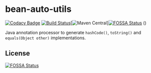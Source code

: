 # bean-auto-utils
[![Codacy Badge](https://api.codacy.com/project/badge/Grade/f712951f2e3841a6bcb214b062ff74e1)](https://www.codacy.com/app/dve/bean-auto-utils?utm_source=github.com&amp;utm_medium=referral&amp;utm_content=dve/bean-auto-utils&amp;utm_campaign=Badge_Grade) [![Build Status](https://travis-ci.org/dve/bean-auto-utils.svg?branch=master)](https://travis-ci.org/dve/bean-auto-utils)[![Maven Central](https://img.shields.io/maven-central/v/net.vergien.bau/bean-auto-utils-parent.svg)][![FOSSA Status](https://app.fossa.io/api/projects/git%2Bgithub.com%2Fdve%2Fbean-auto-utils.svg?type=shield)](https://app.fossa.io/projects/git%2Bgithub.com%2Fdve%2Fbean-auto-utils?ref=badge_shield)
()

Java annotation processor to generate `hashCode()`, `toString()` and `equals(Object other)` implementations.



## License
[![FOSSA Status](https://app.fossa.io/api/projects/git%2Bgithub.com%2Fdve%2Fbean-auto-utils.svg?type=large)](https://app.fossa.io/projects/git%2Bgithub.com%2Fdve%2Fbean-auto-utils?ref=badge_large)